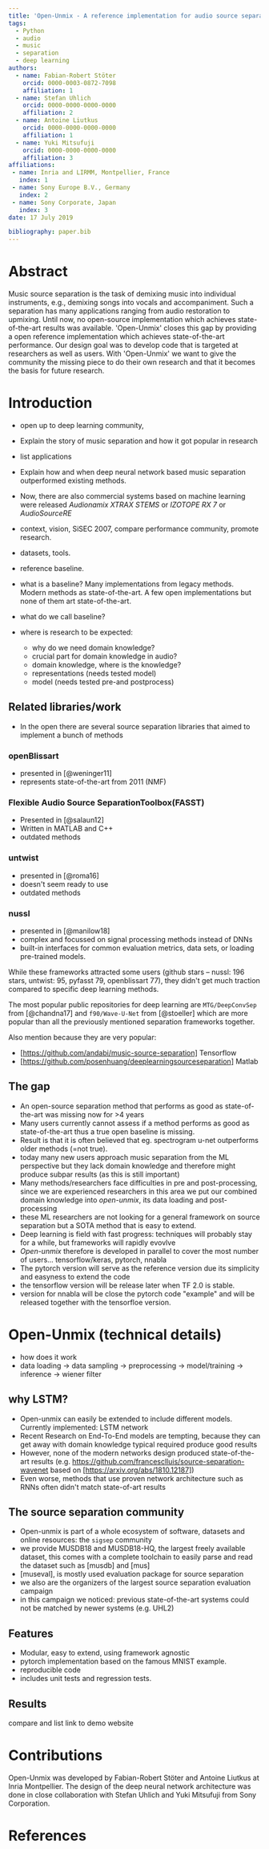 ```yaml
---
title: 'Open-Unmix - A reference implementation for audio source separation'
tags:
  - Python
  - audio
  - music
  - separation
  - deep learning
authors:
  - name: Fabian-Robert Stöter
    orcid: 0000-0003-0872-7098
    affiliation: 1
  - name: Stefan Uhlich
    orcid: 0000-0000-0000-0000
    affiliation: 2
  - name: Antoine Liutkus
    orcid: 0000-0000-0000-0000
    affiliation: 1
  - name: Yuki Mitsufuji
    orcid: 0000-0000-0000-0000
    affiliation: 3
affiliations:
 - name: Inria and LIRMM, Montpellier, France
   index: 1
 - name: Sony Europe B.V., Germany
   index: 2
 - name: Sony Corporate, Japan
   index: 3
date: 17 July 2019

bibliography: paper.bib
---
```


# Abstract

Music source separation is the task of demixing music into individual instruments, e.g., demixing songs into vocals and accompaniment.
Such a separation has many applications ranging from audio restoration to upmixing.
Until now, no open-source implementation which achieves state-of-the-art results was available.
'Open-Unmix' closes this gap by providing a open reference implementation which achieves state-of-the-art performance.
Our design goal was to develop code that is targeted at researchers as well as users.
With 'Open-Unmix' we want to give the community the missing piece to do their own research and that it becomes the basis for future research.

# Introduction

- open up to deep learning community,
- Explain the story of music separation and how it got popular in research
- list applications
- Explain how and when deep neural network based music separation outperformed existing methods.
- Now, there are also commercial systems based on machine learning were released _Audionamix XTRAX STEMS_ or _IZOTOPE RX 7_  or _AudioSourceRE_

- context, vision, SiSEC 2007, compare performance community, promote research.
- datasets, tools.
- reference baseline.
- what is a baseline? Many implementations from legacy methods. Modern methods as state-of-the-art. A few open implementations but none of them art state-of-the-art.
- what do we call baseline?

- where is research to be expected:
  - why  do we need domain knowledge?
  - crucial part for domain knowledge in audio?
  - domain knowledge, where is the knowledge?
  - representations (needs tested model)
  - model (needs tested pre-and postprocess)

##  Related libraries/work

- In the open there are several source separation libraries that aimed to implement a bunch of methods

### openBlissart

- presented in [@weninger11]
- represents state-of-the-art from 2011 (NMF)

### Flexible Audio Source SeparationToolbox(FASST) 

- Presented in [@salaun12]
- Written in MATLAB and C++
- outdated methods

### untwist

- presented in [@roma16]
- doesn't seem ready to use
- outdated methods

### nussl

- presented in [@manilow18]
- complex and focussed on signal processing methods instead of DNNs
- built-in interfaces for common evaluation metrics, data sets, or loading pre-trained models.

While these frameworks attracted some users (github stars – nussl: 196 stars, untwist: 95, pyfasst 79, openblissart 77), they didn't get much traction compared to specific deep learning methods.

The most popular public repositories for deep learning are `MTG/DeepConvSep` from [@chandna17] and `f90/Wave-U-Net` from [@stoeller] which are more popular than all the previously mentioned separation frameworks together.

Also mention because they are very popular:

- [https://github.com/andabi/music-source-separation] Tensorflow
- [https://github.com/posenhuang/deeplearningsourceseparation]  Matlab

## The gap

- An open-source separation method that performs as good as state-of-the-art was missing now for >4 years
- Many users currently cannot assess if a method performs as good as state-of-the-art thus a true open baseline is missing.
- Result is that it is often believed that eg. spectrogram u-net outperforms older methods (=not true).
- today many new users approach music separation from the ML perspective but they lack domain knowledge and therefore might produce subpar results (as this is still important) 
- Many methods/researchers face difficulties in pre and post-processing, since we are experienced researchers in this area we put our combined domain knowledge into _open-unmix_, its data loading and post-processing
- these ML researchers are not looking for a general framework on source separation but a SOTA method that is easy to extend.
- Deep learning is field with fast progress: techniques will probably stay for a while, but frameworks will rapidly evovlve
- _Open-unmix_ therefore is developed in parallel to cover the most number of users... tensorflow/keras, pytorch, nnabla
- The pytorch version will serve as the reference version due its simplicity and easyness to extend the code
- the tensorflow version will be release later when TF 2.0 is stable. 
- version for nnabla will be close the pytorch code "example" and will be released together with the tensorfloe version.

# Open-Unmix (technical details)

- how does it work
- data loading -> data sampling -> preprocessing -> model/training -> inference -> wiener filter

## why LSTM?
- Open-unmix can easily be extended to include different models. Currently implemented: LSTM network
- Recent Research on End-To-End models are tempting, because they can get away with domain knowledge typical required produce good results
- However, none of the modern networks design produced state-of-the-art results (e.g. https://github.com/francesclluis/source-separation-wavenet based on [https://arxiv.org/abs/1810.12187])
- Even worse, methods that use proven network architecture such as RNNs often didn't match state-of-art results

## The source separation community

- Open-unmix is part of a whole ecosystem of software, datasets and online resources: the `sigsep` community
- we provide MUSDB18 and MUSDB18-HQ, the largest freely available dataset, this comes with a complete toolchain to easily parse and read the dataset such as [musdb] and [mus]
- [museval], is mostly used evaluation package for source separation
- we also are the organizers of the largest source separation evaluation campaign
- in this campaign we noticed: previous state-of-the-art systems could not be matched by newer systems (e.g. UHL2)

## Features

- Modular, easy to extend, using framework agnostic
- pytorch implementation based on the famous MNIST example. 
- reproducible code
- includes unit tests and regression tests.

## Results

compare and list link to demo website

# Contributions

Open-Unmix was developed by Fabian-Robert Stöter and Antoine Liutkus at Inria Montpellier.
The design of the deep neural network architecture was done in close collaboration with
Stefan Uhlich and Yuki Mitsufuji from Sony Corporation.

# References

